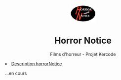 <div align="center">
  <a href="#">
    <img src="public/images/logo.png" alt="Logo horrorNotice" height="60">
  </a>
  <h1 align="center">Horror Notice</h1>

  <p align="center">Films d'horreur - Projet Kercode</p>
</div>
 <li>
 <a href="#description">Description horrorNotice</a>

...en cours
